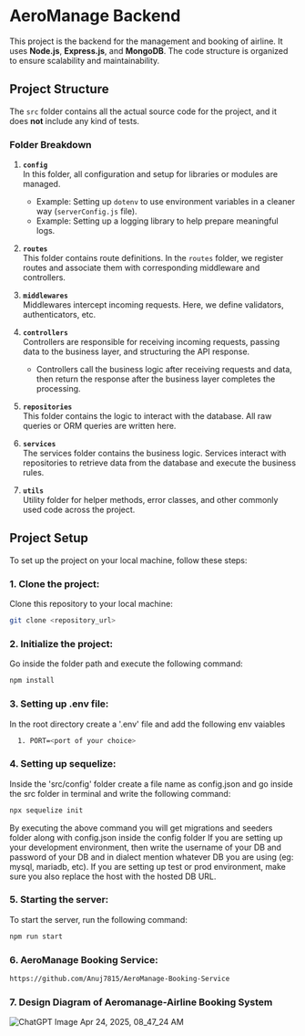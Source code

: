 # AeroManage Backend

This project is the backend for the management and booking of airline. It uses **Node.js**, **Express.js**, and **MongoDB**. The code structure is organized to ensure scalability and maintainability.

## Project Structure

The `src` folder contains all the actual source code for the project, and it does **not** include any kind of tests.

### Folder Breakdown

1. **`config`**  
   In this folder, all configuration and setup for libraries or modules are managed.
   - Example: Setting up `dotenv` to use environment variables in a cleaner way (`serverConfig.js` file).
   - Example: Setting up a logging library to help prepare meaningful logs.

2. **`routes`**  
   This folder contains route definitions. In the `routes` folder, we register routes and associate them with corresponding middleware and controllers.

3. **`middlewares`**  
   Middlewares intercept incoming requests. Here, we define validators, authenticators, etc.

4. **`controllers`**  
   Controllers are responsible for receiving incoming requests, passing data to the business layer, and structuring the API response.
   - Controllers call the business logic after receiving requests and data, then return the response after the business layer completes the processing.

5. **`repositories`**  
   This folder contains the logic to interact with the database. All raw queries or ORM queries are written here.

6. **`services`**  
   The services folder contains the business logic. Services interact with repositories to retrieve data from the database and execute the business rules.

7. **`utils`**  
   Utility folder for helper methods, error classes, and other commonly used code across the project.

## Project Setup

To set up the project on your local machine, follow these steps:

### 1. Clone the project:
Clone this repository to your local machine:

```bash
git clone <repository_url>
```

### 2. Initialize the project:
Go inside the folder path and execute the following command:

```bash
npm install
```

### 3. Setting up .env file:
In the root directory create a '.env' file and add the following env vaiables

```bash
  1. PORT=<port of your choice>
```

### 4. Setting up sequelize:
Inside the 'src/config' folder create a file name as config.json and go inside the src folder in terminal and write the following command: 

```bash
npx sequelize init
```

By executing the above command you will get migrations and seeders folder along with config.json inside the config folder
If you are setting up your development environment, then write the username of your DB and password of your DB and in dialect mention whatever DB you are using (eg: mysql, mariadb, etc).
If you are setting up test or prod environment, make sure you also replace the host with the hosted DB URL.

### 5. Starting the server:
To start the server, run the following command:

```bash
npm run start
```

### 6. AeroManage Booking Service:

```bash
https://github.com/Anuj7815/AeroManage-Booking-Service
```

### 7. Design Diagram of Aeromanage-Airline Booking System 

![ChatGPT Image Apr 24, 2025, 08_47_24 AM](https://github.com/user-attachments/assets/429a48a0-1066-43e6-93cb-ddb833d60abf)
